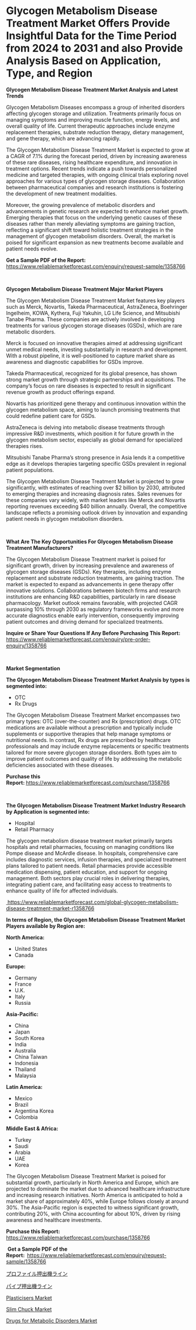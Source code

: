 <p><h1>Glycogen Metabolism Disease Treatment Market Offers Provide Insightful Data for the Time Period from 2024 to 2031 and also Provide Analysis Based on Application, Type, and Region</h1></p><p><strong>Glycogen Metabolism Disease Treatment Market Analysis and Latest Trends</strong></p>
<p><p>Glycogen Metabolism Diseases encompass a group of inherited disorders affecting glycogen storage and utilization. Treatments primarily focus on managing symptoms and improving muscle function, energy levels, and overall quality of life. Current therapeutic approaches include enzyme replacement therapies, substrate reduction therapy, dietary management, and gene therapy, which are advancing rapidly. </p><p>The Glycogen Metabolism Disease Treatment Market is expected to grow at a CAGR of 7.1% during the forecast period, driven by increasing awareness of these rare diseases, rising healthcare expenditure, and innovation in treatment options. Recent trends indicate a push towards personalized medicine and targeted therapies, with ongoing clinical trials exploring novel approaches for various types of glycogen storage diseases. Collaboration between pharmaceutical companies and research institutions is fostering the development of new treatment modalities. </p><p>Moreover, the growing prevalence of metabolic disorders and advancements in genetic research are expected to enhance market growth. Emerging therapies that focus on the underlying genetic causes of these diseases rather than merely alleviating symptoms are gaining traction, reflecting a significant shift toward holistic treatment strategies in the management of glycogen metabolism disorders. Overall, the market is poised for significant expansion as new treatments become available and patient needs evolve.</p></p>
<p><strong>Get a Sample PDF of the Report:&nbsp;</strong> <a href="https://www.reliablemarketforecast.com/enquiry/request-sample/1358766">https://www.reliablemarketforecast.com/enquiry/request-sample/1358766</a></p>
<p>&nbsp;</p>
<p><strong>Glycogen Metabolism Disease Treatment Major Market Players</strong></p>
<p><p>The Glycogen Metabolism Disease Treatment Market features key players such as Merck, Novartis, Takeda Pharmaceutical, AstraZeneca, Boehringer Ingelheim, KOWA, Kythera, Fuji Yakuhin, LG Life Science, and Mitsubishi Tanabe Pharma. These companies are actively involved in developing treatments for various glycogen storage diseases (GSDs), which are rare metabolic disorders. </p><p>Merck is focused on innovative therapies aimed at addressing significant unmet medical needs, investing substantially in research and development. With a robust pipeline, it is well-positioned to capture market share as awareness and diagnostic capabilities for GSDs improve.</p><p>Takeda Pharmaceutical, recognized for its global presence, has shown strong market growth through strategic partnerships and acquisitions. The company’s focus on rare diseases is expected to result in significant revenue growth as product offerings expand.</p><p>Novartis has prioritized gene therapy and continuous innovation within the glycogen metabolism space, aiming to launch promising treatments that could redefine patient care for GSDs. </p><p>AstraZeneca is delving into metabolic disease treatments through impressive R&D investments, which position it for future growth in the glycogen metabolism sector, especially as global demand for specialized therapies rises.</p><p>Mitsubishi Tanabe Pharma’s strong presence in Asia lends it a competitive edge as it develops therapies targeting specific GSDs prevalent in regional patient populations. </p><p>The Glycogen Metabolism Disease Treatment Market is projected to grow significantly, with estimates of reaching over $2 billion by 2030, attributed to emerging therapies and increasing diagnosis rates. Sales revenues for these companies vary widely, with market leaders like Merck and Novartis reporting revenues exceeding $40 billion annually. Overall, the competitive landscape reflects a promising outlook driven by innovation and expanding patient needs in glycogen metabolism disorders.</p></p>
<p>&nbsp;</p>
<p><strong>What Are The Key Opportunities For Glycogen Metabolism Disease Treatment Manufacturers?</strong></p>
<p><p>The Glycogen Metabolism Disease Treatment market is poised for significant growth, driven by increasing prevalence and awareness of glycogen storage diseases (GSDs). Key therapies, including enzyme replacement and substrate reduction treatments, are gaining traction. The market is expected to expand as advancements in gene therapy offer innovative solutions. Collaborations between biotech firms and research institutions are enhancing R&D capabilities, particularly in rare disease pharmacology. Market outlook remains favorable, with projected CAGR surpassing 10% through 2030 as regulatory frameworks evolve and more accurate diagnostics enable early intervention, consequently improving patient outcomes and driving demand for specialized treatments.</p></p>
<p><strong>Inquire or Share Your Questions If Any Before Purchasing This Report:</strong> <a href="https://www.reliablemarketforecast.com/enquiry/pre-order-enquiry/1358766">https://www.reliablemarketforecast.com/enquiry/pre-order-enquiry/1358766</a></p>
<p>&nbsp;</p>
<p><strong>Market Segmentation</strong></p>
<p><strong>The Glycogen Metabolism Disease Treatment Market Analysis by types is segmented into:</strong></p>
<p><ul><li>OTC</li><li>Rx Drugs</li></ul></p>
<p><p>The Glycogen Metabolism Disease Treatment Market encompasses two primary types: OTC (over-the-counter) and Rx (prescription) drugs. OTC medications are available without a prescription and typically include supplements or supportive therapies that help manage symptoms or nutritional needs. In contrast, Rx drugs are prescribed by healthcare professionals and may include enzyme replacements or specific treatments tailored for more severe glycogen storage disorders. Both types aim to improve patient outcomes and quality of life by addressing the metabolic deficiencies associated with these diseases.</p></p>
<p><strong>Purchase this Report:&nbsp;</strong><a href="https://www.reliablemarketforecast.com/purchase/1358766">https://www.reliablemarketforecast.com/purchase/1358766</a></p>
<p>&nbsp;</p>
<p><strong>The Glycogen Metabolism Disease Treatment Market Industry Research by Application is segmented into:</strong></p>
<p><ul><li>Hospital</li><li>Retail Pharmacy</li></ul></p>
<p><p>The glycogen metabolism disease treatment market primarily targets hospitals and retail pharmacies, focusing on managing conditions like Pompe disease and McArdle disease. In hospitals, comprehensive care includes diagnostic services, infusion therapies, and specialized treatment plans tailored to patient needs. Retail pharmacies provide accessible medication dispensing, patient education, and support for ongoing management. Both sectors play crucial roles in delivering therapies, integrating patient care, and facilitating easy access to treatments to enhance quality of life for affected individuals.</p></p>
<p><a href="https://www.reliablemarketforecast.com/global-glycogen-metabolism-disease-treatment-market-r1358766">&nbsp;https://www.reliablemarketforecast.com/global-glycogen-metabolism-disease-treatment-market-r1358766</a></p>
<p><strong>In terms of Region, the Glycogen Metabolism Disease Treatment Market Players available by Region are:</strong></p>
<p>
    <p> <strong> North America: </strong>
        <ul>
            <li>United States</li>
            <li>Canada</li>
        </ul>
        </p> 
    <p> <strong> Europe: </strong>
        <ul>
            <li>Germany</li>
            <li>France</li>
            <li>U.K.</li>
            <li>Italy</li>
            <li>Russia</li>
        </ul>
        </p> 
    <p> <strong> Asia-Pacific: </strong>
        <ul>
            <li>China</li>
            <li>Japan</li>
            <li>South Korea</li>
            <li>India</li>
            <li>Australia</li>
            <li>China Taiwan</li>
            <li>Indonesia</li>
            <li>Thailand</li>
            <li>Malaysia</li>
        </ul>
        </p> 
    <p> <strong> Latin America: </strong>
        <ul>
            <li>Mexico</li>
            <li>Brazil</li>
            <li>Argentina Korea</li>
            <li>Colombia</li>
        </ul>
        </p> 
    <p> <strong> Middle East & Africa: </strong>
        <ul>
            <li>Turkey</li>
            <li>Saudi</li>
            <li>Arabia</li>
            <li>UAE</li>
            <li>Korea</li>
        </ul>
    </p>
    </p>
<p><p>The Glycogen Metabolism Disease Treatment Market is poised for substantial growth, particularly in North America and Europe, which are projected to dominate the market due to advanced healthcare infrastructure and increasing research initiatives. North America is anticipated to hold a market share of approximately 40%, while Europe follows closely at around 30%. The Asia-Pacific region is expected to witness significant growth, contributing 20%, with China accounting for about 10%, driven by rising awareness and healthcare investments.</p></p>
<p><strong>Purchase this Report: </strong><a href="https://www.reliablemarketforecast.com/purchase/1358766">https://www.reliablemarketforecast.com/purchase/1358766</a></p>
<p>&nbsp;<strong>Get a Sample PDF of the Report:&nbsp;&nbsp;</strong><a href="https://www.reliablemarketforecast.com/enquiry/request-sample/1358766">https://www.reliablemarketforecast.com/enquiry/request-sample/1358766</a></p>
<p><strong></strong></p>
<p><p><a href="https://medium.com/@americahilario/profile-extrusion-machine-line-market-%E3%81%AE%E3%82%B0%E3%83%AD%E3%83%BC%E3%83%90%E3%83%AB%E5%B8%82%E5%A0%B4%E6%A6%82%E8%A6%81%E3%81%AF-%E4%B8%96%E7%95%8C%E3%81%8A%E3%82%88%E3%81%B3%E4%B8%BB%E8%A6%81%E5%B8%82%E5%A0%B4%E3%81%AB%E3%81%8A%E3%81%91%E3%82%8B%E6%A5%AD%E7%95%8C%E3%81%AB%E5%BD%B1%E9%9F%BF%E3%82%92%E4%B8%8E%E3%81%88%E3%82%8B%E4%B8%BB%E8%A6%81%E3%81%AA%E3%83%88%E3%83%AC%E3%83%B3%E3%83%89%E3%81%AB%E3%81%A4%E3%81%84%E3%81%A6-%E7%8B%AC%E8%87%AA%E3%81%AE%E8%A6%96%E7%82%B9%E3%82%92%E6%8F%90%E4%BE%9B%E3%81%97%E3%81%BE%E3%81%99-35aa88bd64fb">プロファイル押出機ライン</a></p><p><a href="https://medium.com/@amir.vaghari/pipe-extrusion-machine-line-market-%E3%81%AF-%E3%82%B3%E3%82%B9%E3%83%88%E7%AE%A1%E7%90%86%E3%81%A8%E5%8A%B9%E7%8E%87%E5%90%91%E4%B8%8A%E3%82%92%E5%84%AA%E5%85%88%E3%81%97%E3%81%BE%E3%81%99-%E3%81%95%E3%82%89%E3%81%AB-%E5%A0%B1%E5%91%8A%E6%9B%B8%E3%81%AF%E5%B8%82%E5%A0%B4%E3%81%AE%E9%9C%80%E8%A6%81%E9%9D%A2%E3%81%A8%E4%BE%9B%E7%B5%A6%E9%9D%A2%E3%81%AE%E4%B8%A1%E6%96%B9%E3%82%92%E3%82%AB%E3%83%90%E3%83%BC%E3%81%97%E3%81%A6%E3%81%84%E3%81%BE%E3%81%99-pipe-0c1c73f174f9">パイプ押出機ライン</a></p><p><a href="https://www.linkedin.com/pulse/global-plasticisers-market-opportunities-challenges2024-2031-5mzlc?trackingId=x%2FiujrMDTZmxhf7plAXipQ%3D%3D">Plasticisers Market</a></p><p><a href="https://issuu.com/reportprime-2/docs/slim-chuck-market-size-2030.pptx_ed67d228a7ce9b">Slim Chuck Market</a></p><p><a href="https://github.com/pizolina/Market-Research-Report-List-6/blob/main/drugs-for-metabolic-disorders-market.md">Drugs for Metabolic Disorders Market</a></p></p>